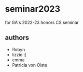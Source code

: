 # seminar2023
for GA's 2022-23 honors CS seminar

## authors
- Robyn
- lizzie :)
- emma 
- Patricia von Oiste

